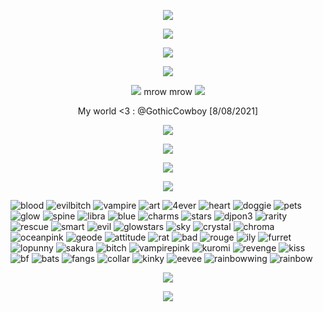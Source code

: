 <p align="center"> <img src="https://files.catbox.moe/00rbfb.gif"/>

<p align="center"> <img src="https://files.catbox.moe/gno7ao.png"/>

<p align="center"> <img src="https://komarev.com/ghpvc/?username=stipsl&color=2482c0&abbreviated=true"/>

<p align="center"> <img src="https://files.catbox.moe/dhyzxy.png"/>

<p align="center"> <img src="https://files.catbox.moe/xxk0jo.png"/> mrow mrow <img src="https://files.catbox.moe/xxk0jo.png"/>

<p align="center">My world <3 : @GothicCowboy [8/08/2021]

<p align="center"> <img src="https://files.catbox.moe/rqjxkd.png"/>

<p align="center"> <img src="https://files.catbox.moe/gno7ao.png"/>

<p align="center"><img src="https://spotify-github-profile.kittinanx.com/api/view?uid=31otxkxdca6plbwxg3w3sz7cxycy&cover_image=true&theme=novatorem&show_offline=true&background_color=121212&interchange=false&bar_color=53b14f&bar_color_cover=false)(https://spotify-github-profile.kittinanx.com/api/view?uid=31otxkxdca6plbwxg3w3sz7cxycy&redirect=true)"/>

<p align="center"> <img src="https://files.catbox.moe/gno7ao.png"/>

![blood](https://files.catbox.moe/zyvfnr.gif) ![evilbitch](https://files.catbox.moe/rso0vo.gif) ![vampire](https://files.catbox.moe/x5hq2i.gif) ![art](https://files.catbox.moe/2hzjuf.png) ![4ever](https://files.catbox.moe/4095zi.gif) ![heart](https://files.catbox.moe/u6y3sm.png) ![doggie](https://files.catbox.moe/vhtrge.gif) ![pets](https://files.catbox.moe/b7zc16.gif) ![glow](https://files.catbox.moe/coiwg6.gif) ![spine](https://files.catbox.moe/b108vp.gif) ![libra](https://files.catbox.moe/xn79vj.gif) ![blue](https://files.catbox.moe/wq8e4f.gif) ![charms](https://files.catbox.moe/lflfd0.png) ![stars](https://files.catbox.moe/b0ghk1.gif) ![djpon3](https://files.catbox.moe/76ef9d.png) ![rarity](https://files.catbox.moe/rjq3qu.gif) ![rescue](https://files.catbox.moe/lvqz6c.gif) ![smart](https://files.catbox.moe/08terg.gif) ![evil](https://files.catbox.moe/aq7x5w.jpg) ![glowstars](https://files.catbox.moe/gbf50c.png) ![sky](https://files.catbox.moe/hrlets.gif) ![crystal](https://files.catbox.moe/ipbtyp.png) ![chroma](https://files.catbox.moe/w0j0bc.png) ![oceanpink](https://files.catbox.moe/agb562.gif) ![geode](https://files.catbox.moe/erdzef.gif) ![attitude](https://files.catbox.moe/mfmvfc.gif) ![rat](https://files.catbox.moe/uxpfip.png) ![bad](https://files.catbox.moe/n46c4q.gif) ![rouge](https://files.catbox.moe/e1qwsl.png) ![ily](https://files.catbox.moe/til09t.gif) ![furret](https://files.catbox.moe/4bpshc.png) ![lopunny](https://files.catbox.moe/2jlu1l.gif) ![sakura](https://files.catbox.moe/wng1en.gif) ![bitch](https://files.catbox.moe/hkmgz4.gif) ![vampirepink](https://files.catbox.moe/0olrl6.gif) ![kuromi](https://files.catbox.moe/d6xjj8.png) ![revenge](https://files.catbox.moe/3e9ky1.gif) ![kiss](https://files.catbox.moe/vsn1se.gif) ![bf](https://files.catbox.moe/ml1q0p.gif) ![bats](https://files.catbox.moe/mcwxff.jpg) ![fangs](https://files.catbox.moe/2faha7.png) ![collar](https://files.catbox.moe/4nr6ef.png) ![kinky](https://files.catbox.moe/nxpqut.png) ![eevee](https://files.catbox.moe/3p9ilx.gif) ![rainbowwing](https://files.catbox.moe/hjn20u.png) ![rainbow](https://files.catbox.moe/hvtkvx.gif)

<p align="center"> <img src="https://files.catbox.moe/gno7ao.png"/>

<p align="center"> <img src="https://files.catbox.moe/xjfgt5.gif"/>


